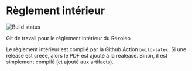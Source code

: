 Règlement intérieur
===================

![Build status](https://github.com/rezoleo/reglement-interieur/actions/workflows/build-latex.yml/badge.svg)

Git de travail pour le règlement intérieur du Rézoléo

Le règlement intérieur est compilé par la Github Action `build-latex`. Si une release est créée, alors le PDF est ajouté à la realease. Sinon, il est simplement compilé (et ajouté aux artifacts).
